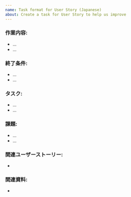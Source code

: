```yaml
---
name: Task format for User Story (Japanese)
about: Create a task for User Story to help us improve
---
```


### 作業内容:

* ...
* ...

### 終了条件:

* ...
* ...

### タスク:

* ...
* ...

### 課題:

* ...
* ...

### 関連ユーザーストーリー:

* <The link to UserStory>

### 関連資料:

* <The link to document>

